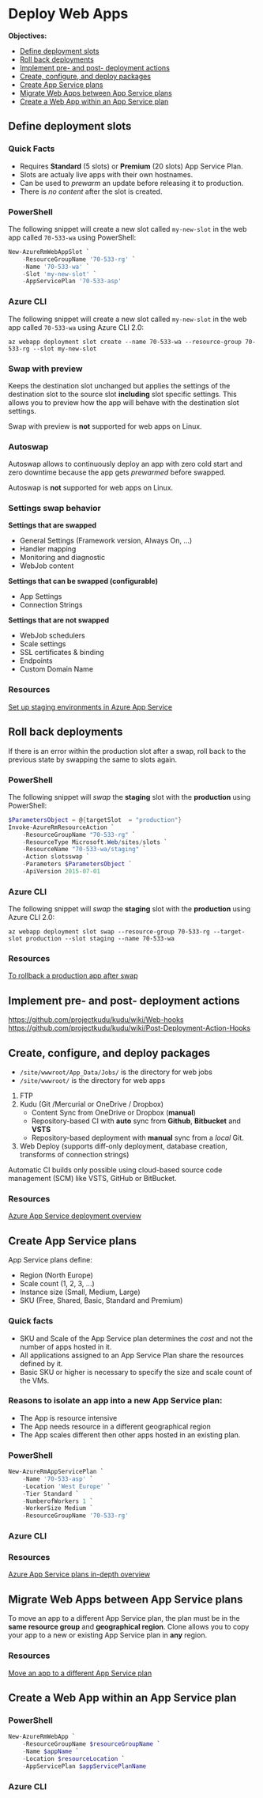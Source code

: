 # Deploy Web Apps

**Objectives:** 
* [Define deployment slots](#Slots)
* [Roll back deployments](#Rollback)
* [Implement pre- and post- deployment actions](#Actions)
* [Create, configure, and deploy packages](#Configure)
* [Create App Service plans](#Createasp)
* [Migrate Web Apps between App Service plans](#Migrate)
* [Create a Web App within an App Service plan](#Createwa)

<a name="Slots"></a>

## Define deployment slots

### Quick Facts
* Requires **Standard** (5 slots) or **Premium** (20 slots) App Service Plan.
* Slots are actualy live apps with their own hostnames.
* Can be used to *prewarm* an update before releasing it to production.
* There is *no content* after the slot is created.

### PowerShell
The following snippet will create a new slot called `my-new-slot` in the web app called `70-533-wa` using PowerShell:
```powershell
New-AzureRmWebAppSlot `
    -ResourceGroupName '70-533-rg' `
    -Name '70-533-wa' `
    -Slot 'my-new-slot' `
    -AppServicePlan '70-533-asp'
```


### Azure CLI
The following snippet will create a new slot called `my-new-slot` in the web app called `70-533-wa` using Azure CLI 2.0:
```
az webapp deployment slot create --name 70-533-wa --resource-group 70-533-rg --slot my-new-slot
```


### Swap with preview
Keeps the destination slot unchanged but applies the settings of the destination slot to the source slot **including** slot specific settings. This allows you to preview how the app will behave with the destination slot settings.

Swap with preview is **not** supported for web apps on Linux.

### Autoswap
Autoswap allows to continuously deploy an app with zero cold start and zero downtime because the app gets *prewarmed* before swapped. 

Autoswap is **not** supported for web apps on Linux. 

### Settings swap behavior
**Settings that are swapped**
* General Settings (Framework version, Always On, ...)
* Handler mapping
* Monitoring and diagnostic
* WebJob content

**Settings that can be swapped (configurable)**
* App Settings
* Connection Strings

**Settings that are not swapped**
* WebJob schedulers
* Scale settings
* SSL certificates & binding
* Endpoints
* Custom Domain Name

### Resources
[Set up staging environments in Azure App Service](https://docs.microsoft.com/en-us/azure/app-service-web/web-sites-staged-publishing)

<a name="Rollback"></a>

## Roll back deployments
If there is an error within the production slot after a swap, roll back to the previous state by swapping the same to slots again.

### PowerShell
The following snippet will *swap* the **staging** slot with the **production** using PowerShell:
```powershell
$ParametersObject = @{targetSlot  = "production"}
Invoke-AzureRmResourceAction `
    -ResourceGroupName "70-533-rg" `
    -ResourceType Microsoft.Web/sites/slots `
    -ResourceName "70-533-wa/staging" `
    -Action slotsswap `
    -Parameters $ParametersObject `
    -ApiVersion 2015-07-01
```

### Azure CLI
The following snippet will *swap* the **staging** slot with the **production** using Azure CLI 2.0:
```
az webapp deployment slot swap --resource-group 70-533-rg --target-slot production --slot staging --name 70-533-wa
```

### Resources

[To rollback a production app after swap](https://docs.microsoft.com/en-us/azure/app-service-web/web-sites-staged-publishing#Rollback)

<a name="Actions"> </a>

## Implement pre- and post- deployment actions
https://github.com/projectkudu/kudu/wiki/Web-hooks
https://github.com/projectkudu/kudu/wiki/Post-Deployment-Action-Hooks

<a name="Deploy"> </a>

## Create, configure, and deploy packages

* `/site/wwwroot/App_Data/Jobs/` is the directory for web jobs
* `/site/wwwroot/` is the directory for web apps

1. FTP
2.  Kudu (Git /Mercurial or OneDrive / Dropbox)
    * Content Sync from OneDrive or Dropbox (**manual**)
    * Repository-based CI with **auto** sync from **Github**, **Bitbucket** and **VSTS**
    * Repository-based deployment with **manual** sync from a *local* Git.
3.  Web Deploy (supports diff-only deployment, database creation, transforms of connection strings)

Automatic CI builds only possible using cloud-based source code management (SCM) like VSTS, GitHub or BitBucket.

### Resources
[Azure App Service deployment overview](https://docs.microsoft.com/en-us/azure/app-service-web/web-sites-staged-publishing#overview)

<a name="Createasp"> </a>

## Create App Service plans
App Service plans define:
* Region (North Europe)
* Scale count (1, 2, 3, ...)
* Instance size (Small, Medium, Large)
* SKU (Free, Shared, Basic, Standard and Premium)

### Quick facts
* SKU and Scale of the App Service plan determines the *cost* and not the number of apps hosted in it.
* All applications assigned to an App Service Plan share the resources defined by it.
* Basic SKU or higher is necessary to specify the size and scale count of the VMs.

### Reasons to isolate an app into a new App Service plan:
* The App is resource intensive
* The App needs resource in a different geographical region
* The App scales different then other apps hosted in an existing plan.

### PowerShell
```powershell
New-AzureRmAppServicePlan `
    -Name '70-533-asp' `
    -Location 'West Europe' `
    -Tier Standard `
    -NumberofWorkers 1 `
    -WorkerSize Medium `
    -ResourceGroupName '70-533-rg'
```
### Azure CLI

### Resources
[Azure App Service plans in-depth overview](https://docs.microsoft.com/en-us/azure/app-service/azure-web-sites-web-hosting-plans-in-depth-overview)

<a name="Migrate"> </a>

## Migrate Web Apps between App Service plans
To move an app to a different App Service plan, the plan must be in the **same resource group** and **geographical region**. Clone allows you to copy your app to a new or existing App Service plan in **any** region.

### Resources
[Move an app to a different App Service plan](https://docs.microsoft.com/en-us/azure/app-service/azure-web-sites-web-hosting-plans-in-depth-overview#move-an-app-to-a-different-app-service-pl/)


<a name="Createwa"> </a>

## Create a Web App within an App Service plan

### PowerShell
```powershell
New-AzureRmWebApp `
    -ResourceGroupName $resourceGroupName `
    -Name $appName `
    -Location $resourceLocation `
    -AppServicePlan $appServicePlanName
```

### Azure CLI


